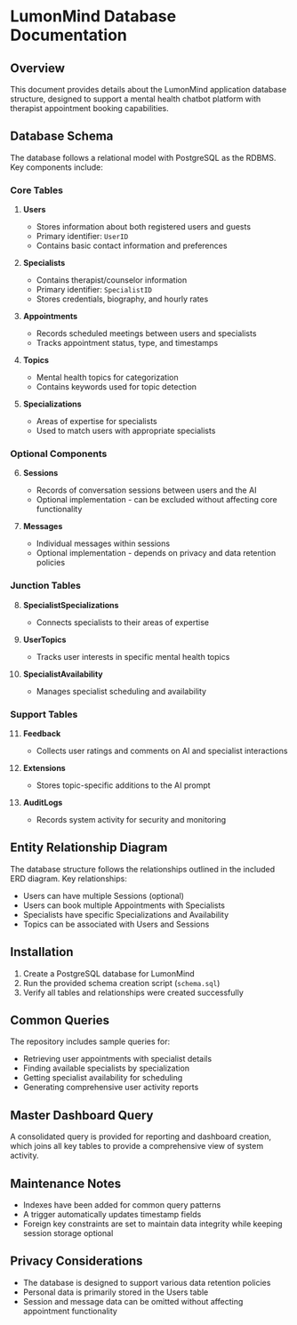 # LumonMind Database Documentation

## Overview

This document provides details about the LumonMind application database structure, designed to support a mental health chatbot platform with therapist appointment booking capabilities.

## Database Schema

The database follows a relational model with PostgreSQL as the RDBMS. Key components include:

### Core Tables

1. **Users**
   - Stores information about both registered users and guests
   - Primary identifier: `UserID`
   - Contains basic contact information and preferences

2. **Specialists**
   - Contains therapist/counselor information
   - Primary identifier: `SpecialistID`
   - Stores credentials, biography, and hourly rates

3. **Appointments**
   - Records scheduled meetings between users and specialists
   - Tracks appointment status, type, and timestamps

4. **Topics**
   - Mental health topics for categorization
   - Contains keywords used for topic detection

5. **Specializations**
   - Areas of expertise for specialists
   - Used to match users with appropriate specialists

### Optional Components

6. **Sessions**
   - Records of conversation sessions between users and the AI
   - Optional implementation - can be excluded without affecting core functionality

7. **Messages**
   - Individual messages within sessions
   - Optional implementation - depends on privacy and data retention policies

### Junction Tables

8. **SpecialistSpecializations**
   - Connects specialists to their areas of expertise

9. **UserTopics**
   - Tracks user interests in specific mental health topics

10. **SpecialistAvailability**
    - Manages specialist scheduling and availability

### Support Tables

11. **Feedback**
    - Collects user ratings and comments on AI and specialist interactions

12. **Extensions**
    - Stores topic-specific additions to the AI prompt

13. **AuditLogs**
    - Records system activity for security and monitoring

## Entity Relationship Diagram

The database structure follows the relationships outlined in the included ERD diagram. Key relationships:

- Users can have multiple Sessions (optional)
- Users can book multiple Appointments with Specialists
- Specialists have specific Specializations and Availability
- Topics can be associated with Users and Sessions

## Installation

1. Create a PostgreSQL database for LumonMind
2. Run the provided schema creation script (`schema.sql`)
3. Verify all tables and relationships were created successfully

## Common Queries

The repository includes sample queries for:

- Retrieving user appointments with specialist details
- Finding available specialists by specialization
- Getting specialist availability for scheduling
- Generating comprehensive user activity reports

## Master Dashboard Query

A consolidated query is provided for reporting and dashboard creation, which joins all key tables to provide a comprehensive view of system activity.

## Maintenance Notes

- Indexes have been added for common query patterns
- A trigger automatically updates timestamp fields
- Foreign key constraints are set to maintain data integrity while keeping session storage optional

## Privacy Considerations

- The database is designed to support various data retention policies
- Personal data is primarily stored in the Users table
- Session and message data can be omitted without affecting appointment functionality
